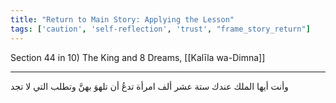 ```yaml
---
title: "Return to Main Story: Applying the Lesson"
tags: ['caution', 'self-reflection', 'trust', "frame_story_return"]
---
```


 Section 44 in 10) The King and 8 Dreams, [[Kalīla wa-Dimna]]

---
وأنت أيها الملك عندك ستة عشر ألف امرأة تدعُ أن تلهوَ بهنَّ وتطلب التي لا تجد

